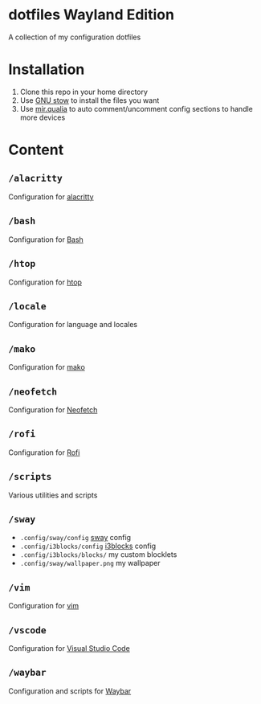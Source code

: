 # dotfiles Wayland Edition
A collection of my configuration dotfiles
# Installation
1. Clone this repo in your home directory
2. Use [GNU stow](https://www.gnu.org/software/stow/) to install the files you want
2. Use [mir.qualia](https://github.com/darkfeline/mir.qualia) to auto comment/uncomment config sections to handle more devices

# Content
## `/alacritty`
Configuration for [alacritty](https://github.com/jwilm/alacritty)
## `/bash`
Configuration for [Bash](https://www.gnu.org/software/bash/)
## `/htop`
Configuration for [htop](https://hisham.hm/htop/)
## `/locale`
Configuration for language and locales
## `/mako`
Configuration for [mako](https://wayland.emersion.fr/mako/)
## `/neofetch`
Configuration for [Neofetch](https://github.com/dylanaraps/neofetch)
## `/rofi`
Configuration for [Rofi](https://github.com/DaveDavenport/rofi)
## `/scripts`
Various utilities and scripts
## `/sway`
* `.config/sway/config` [sway](https://swaywm.org/) config
* `.config/i3blocks/config` [i3blocks](https://vivien.github.io/i3blocks/) config
* `.config/i3blocks/blocks/` my custom blocklets
* `.config/sway/wallpaper.png` my wallpaper
## `/vim`
Configuration for [vim](https://vim.sourceforge.io/)
## `/vscode`
Configuration for [Visual Studio Code](https://code.visualstudio.com/)
## `/waybar`
Configuration and scripts for [Waybar](https://github.com/Alexays/Waybar)